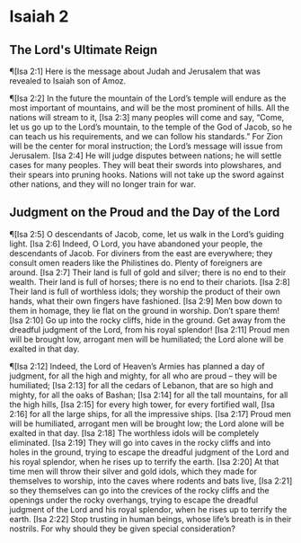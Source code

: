 # Isaiah 2

## The Lord's Ultimate Reign
¶[Isa 2:1] Here is the message about Judah and Jerusalem that was revealed to Isaiah son of Amoz.

¶[Isa 2:2] In the future the mountain of the Lord’s temple will endure as the most important of mountains, and will be the most prominent of hills. All the nations will stream to it,
[Isa 2:3] many peoples will come and say, “Come, let us go up to the Lord’s mountain, to the temple of the God of Jacob, so he can teach us his requirements, and we can follow his standards.” For Zion will be the center for moral instruction; the Lord’s message will issue from Jerusalem.
[Isa 2:4] He will judge disputes between nations; he will settle cases for many peoples. They will beat their swords into plowshares, and their spears into pruning hooks. Nations will not take up the sword against other nations, and they will no longer train for war.

## Judgment on the Proud and the Day of the Lord
¶[Isa 2:5] O descendants of Jacob, come, let us walk in the Lord’s guiding light.
[Isa 2:6] Indeed, O Lord, you have abandoned your people, the descendants of Jacob. For diviners from the east are everywhere; they consult omen readers like the Philistines do. Plenty of foreigners are around.
[Isa 2:7] Their land is full of gold and silver; there is no end to their wealth. Their land is full of horses; there is no end to their chariots.
[Isa 2:8] Their land is full of worthless idols; they worship the product of their own hands, what their own fingers have fashioned.
[Isa 2:9] Men bow down to them in homage, they lie flat on the ground in worship. Don’t spare them!
[Isa 2:10] Go up into the rocky cliffs, hide in the ground. Get away from the dreadful judgment of the Lord, from his royal splendor!
[Isa 2:11] Proud men will be brought low, arrogant men will be humiliated; the Lord alone will be exalted in that day.

¶[Isa 2:12] Indeed, the Lord of Heaven’s Armies has planned a day of judgment, for all the high and mighty, for all who are proud – they will be humiliated;
[Isa 2:13] for all the cedars of Lebanon, that are so high and mighty, for all the oaks of Bashan;
[Isa 2:14] for all the tall mountains, for all the high hills,
[Isa 2:15] for every high tower, for every fortified wall,
[Isa 2:16] for all the large ships, for all the impressive ships.
[Isa 2:17] Proud men will be humiliated, arrogant men will be brought low; the Lord alone will be exalted in that day.
[Isa 2:18] The worthless idols will be completely eliminated.
[Isa 2:19] They will go into caves in the rocky cliffs and into holes in the ground, trying to escape the dreadful judgment of the Lord and his royal splendor, when he rises up to terrify the earth.
[Isa 2:20] At that time men will throw their silver and gold idols, which they made for themselves to worship, into the caves where rodents and bats live,
[Isa 2:21] so they themselves can go into the crevices of the rocky cliffs and the openings under the rocky overhangs, trying to escape the dreadful judgment of the Lord and his royal splendor, when he rises up to terrify the earth.
[Isa 2:22] Stop trusting in human beings, whose life’s breath is in their nostrils. For why should they be given special consideration?
